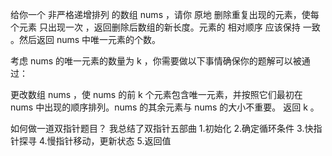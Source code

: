 给你一个 非严格递增排列 的数组 nums ，请你 原地 删除重复出现的元素，使每个元素 只出现一次 ，返回删除后数组的新长度。元素的 相对顺序 应该保持 一致 。然后返回 nums 中唯一元素的个数。

考虑 nums 的唯一元素的数量为 k ，你需要做以下事情确保你的题解可以被通过：

更改数组 nums ，使 nums 的前 k 个元素包含唯一元素，并按照它们最初在 nums 中出现的顺序排列。nums 的其余元素与 nums 的大小不重要。
返回 k 。

<!-- def removeDuplicates(self, nums: List[int]) -> int:
        slow, fast = 1, 1
        n = len(nums)
        cur = nums[0]
        while slow < n and fast < n:
            if nums[fast] != cur:
                cur = nums[fast]
                nums[slow] = nums[fast]
                slow += 1
            fast += 1
        return slow -->

如何做一道双指针题目？
我总结了双指针五部曲
1.初始化
2.确定循环条件
3.快指针探寻
4.慢指针移动，更新状态
5.返回值